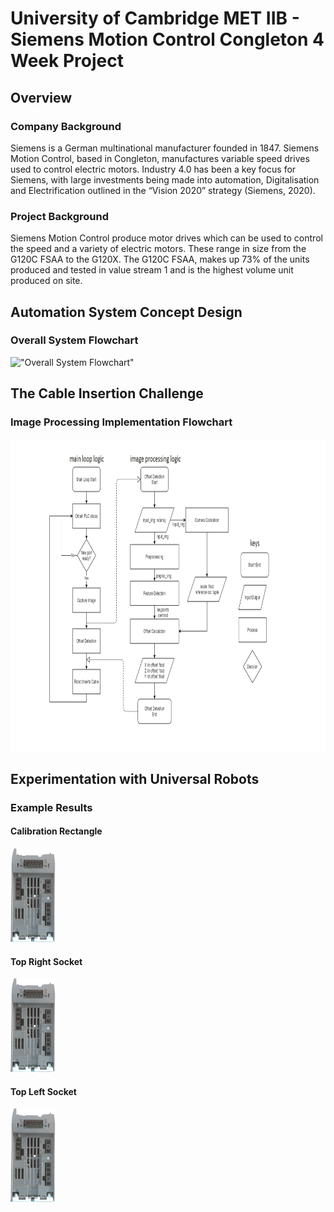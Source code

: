 # University of Cambridge MET IIB - Siemens Motion Control Congleton 4 Week Project

## Overview
### Company Background
Siemens is a German multinational manufacturer founded in 1847. Siemens Motion Control, based in Congleton, manufactures variable speed drives used to control electric motors. Industry 4.0 has been a key focus for Siemens, with large investments being made into automation, Digitalisation and Electrification outlined in the “Vision 2020” strategy (Siemens, 2020).

### Project Background
Siemens Motion Control produce motor drives which can be used to control the speed and a variety of electric motors. These range in size from the G120C FSAA to the G120X. The G120C FSAA, makes up 73% of the units produced and tested in value stream 1 and is the highest volume unit produced on site.

## Automation System Concept Design
### Overall System Flowchart
!["Overall System Flowchart"]()

## The Cable Insertion Challenge
### Image Processing Implementation Flowchart
<img src="https://github.com/jameslee98331/METIIB-SIEMENS-4WK/blob/master/flowchart.png" alt="Image Processing implementation flowchart" height="500">

## Experimentation with Universal Robots
### Example Results
#### Calibration Rectangle
<img src="https://github.com/jameslee98331/METIIB-SIEMENS-4WK/blob/master/siecon_cv_metiib/sample_files/output/ORB_calib_keypoints_1.jpg" alt="Calibration Rectangle" height="150">

#### Top Right Socket
<img src="https://github.com/jameslee98331/METIIB-SIEMENS-4WK/blob/master/siecon_cv_metiib/sample_files/output/ORB_keypoints_1.jpg" alt="Top Right Socket" height="150">

#### Top Left Socket
<img src="https://github.com/jameslee98331/METIIB-SIEMENS-4WK/blob/master/siecon_cv_metiib/sample_files/output/ORB_keypoints_4.jpg" alt="Top Left Socket" height="150">
